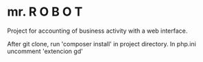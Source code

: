 # mr. R O B O T
Project for accounting of business activity with a web interface.

After git clone, run 'composer install' in project directory.
In php.ini uncomment 'extencion gd'